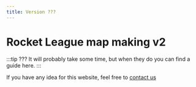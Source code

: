 ```yaml
---
title: Version ???
---
```


# Rocket League map making v2

:::tip ???
It will probably take some time, but when they do you can find a guide here. 
:::

If you have any idea for this website, feel free to [contact us](/menu/contact)
<!-- created on 14/09/2020 when waiting for the 5th birthday (2020) update -->